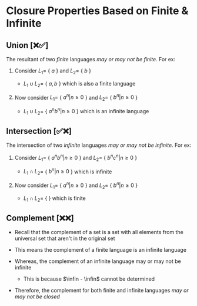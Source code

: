 # Closure Properties Based on Finite & Infinite

## Union [❌✅]

The resultant of two *finite* languages *may or may not be finite*. For ex:

1. Consider $L_1 =$ { $a$ } and $L_2 =$ { $b$ }

    - $L_1 \cup L_2 =$ { $a, b$ } which is also a finite language

2. Now consider $L_1 =$ { $a^n | n \ge 0$ } and $L_2 =$ { $b^n | n \ge 0$ }

    - $L_1 \cup L_2 =$ { $a^nb^n | n \ge 0$ } which is an infinite language

## Intersection [✅❌]

The intersection of two *infinite* languages *may or may not be infinite*. For
ex:

1. Consider $L_1 =$ { $a^nb^n | n \ge 0$ } and $L_2 =$ { $b^nc^n | n \ge 0$ }

    - $L_1 \cap L_2 =$ { $b^n | n \ge 0$ } which is infinite

2. Now consider $L_1 =$ { $a^n | n \ge 0$ } and $L_2 =$ { $b^n | n \ge 0$ }

    - $L_1 \cap L_2 =$ { } which is finite

## Complement [❌❌]

- Recall that the complement of a set is a set with all elements from the universal
set that aren't in the original set

- This means the complement of a finite language is an infinite language

- Whereas, the complement of an infinite language may or may not be infinite

  - This is because $\infin - \infin$ cannot be determined

- Therefore, the complement for both finite and infinite languages *may or may*
*not be closed*
